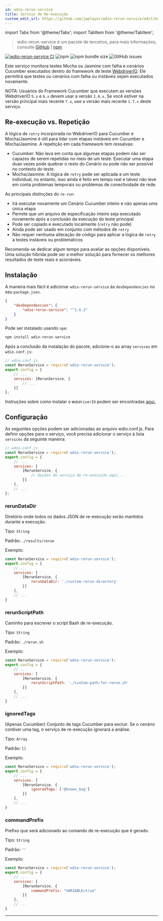 ```yaml
---
id: wdio-rerun-service
title: Serviço de Re-execução
custom_edit_url: https://github.com/jwplayer/wdio-rerun-service/edit/master/README.md
---
```


import Tabs from '@theme/Tabs';
import TabItem from '@theme/TabItem';

> wdio-rerun-service é um pacote de terceiros, para mais informações, consulte [GitHub](https://github.com/jwplayer/wdio-rerun-service) | [npm](https://www.npmjs.com/package/wdio-rerun-service)

[![wdio-rerun-service CI](https://github.com/webdriverio-community/wdio-rerun-service/actions/workflows/node.js.yml/badge.svg)](https://github.com/webdriverio-community/wdio-rerun-service/actions/workflows/node.js.yml)
![npm](https://img.shields.io/npm/dm/wdio-rerun-service)
![npm bundle size](https://img.shields.io/bundlephobia/min/wdio-rerun-service)
![GitHub issues](https://img.shields.io/github/issues/webdriverio-community/wdio-rerun-service)

Este serviço monitora testes Mocha ou Jasmine com falha e cenários Cucumber executados dentro do framework de teste [WebdriverIO](https://webdriver.io). Ele permitirá que testes ou cenários com falha ou instáveis sejam executados novamente.

_NOTA_: Usuários do Framework Cucumber que executam as versões WebdriverIO `5.x` e `6.x` devem usar a versão `1.6.x`. Se você estiver na versão principal mais recente `7.x`, use a versão mais recente `1.7.x` deste serviço.

## Re-execução vs. Repetição

A lógica de `retry` incorporada no WebdriverIO para Cucumber e Mocha/Jasmine é útil para lidar com etapas instáveis em Cucumber e Mocha/Jasmine. A repetição em cada framework tem ressalvas:
* Cucumber: Não leva em conta que algumas etapas podem não ser capazes de serem repetidas no meio de um teste. Executar uma etapa duas vezes pode quebrar o resto do Cenário ou pode não ser possível no contexto do teste.
* Mocha/Jasmine: A lógica de `retry` pode ser aplicada a um teste individual, no entanto, isso ainda é feito em tempo real e talvez não leve em conta problemas temporais ou problemas de conectividade de rede.

As principais distinções do `re-run`:
* Irá executar novamente um Cenário Cucumber inteiro e não apenas uma única etapa
* Permite que um arquivo de especificação inteiro seja executado novamente após a conclusão da execução do teste principal
* Pode ser copiado e executado localmente (`retry` não pode)
* Ainda pode ser usado em conjunto com métodos de `retry`
* Não requer nenhuma alteração de código para aplicar a lógica de `retry` a testes instáveis ou problemáticos

Recomenda-se dedicar algum tempo para avaliar as opções disponíveis. Uma solução híbrida pode ser a melhor solução para fornecer os melhores resultados de teste reais e acionáveis.

## Instalação

A maneira mais fácil é adicionar `wdio-rerun-service` às `devDependencies` no seu `package.json`.

```json
{
    "devDependencies": {
        "wdio-rerun-service": "^1.6.2"
    }
}
```

Pode ser instalado usando `npm`:

```bash
npm install wdio-rerun-service
```

Após a conclusão da instalação do pacote, adicione-o ao array `services` em `wdio.conf.js`:

```js
// wdio.conf.js
const RerunService = require('wdio-rerun-service');
export.config = {
    // ...
    services: [RerunService, {
        // ...
    }]
};
```

Instruções sobre como instalar o `WebdriverIO` podem ser encontradas [aqui.](https://webdriver.io/docs/gettingstarted.html)

## Configuração

As seguintes opções podem ser adicionadas ao arquivo wdio.conf.js. Para definir opções para o serviço, você precisa adicionar o serviço à lista `services` da seguinte maneira:

```js
// wdio.conf.js
const RerunService = require('wdio-rerun-service');
export.config = {
    // ...
    services: [
        [RerunService, {
            // Opções do serviço de re-execução aqui...
        }]
    ],
    // ...
};
```

### rerunDataDir
Diretório onde todos os dados JSON de re-execução serão mantidos durante a execução.

Tipo: `String`

Padrão: `./results/rerun`

Exemplo:
```js
const RerunService = require('wdio-rerun-service');
export.config = {
    // ...
    services: [
        [RerunService, {
            rerunDataDir: './custom-rerun-directory'
        }]
    ],
    // ...
}
```

### rerunScriptPath
Caminho para escrever o script Bash de re-execução.

Tipo: `String`

Padrão: `./rerun.sh`

Exemplo:
```js
const RerunService = require('wdio-rerun-service');
export.config = {
    // ...
    services: [
        [RerunService, {
            rerunScriptPath: './custom-path-for-rerun.sh'
        }]
    ],
    // ...
}
```

### ignoredTags
(Apenas Cucumber) Conjunto de tags Cucumber para excluir. Se o cenário contiver uma tag, o serviço de re-execução ignorará a análise.

Tipo: `Array`

Padrão: `[]`

Exemplo:
```js
const RerunService = require('wdio-rerun-service');
export.config = {
    // ...
    services: [
        [RerunService, {
            ignoredTags: ['@known_bug']
        }]
    ],
    // ...
}
```

### commandPrefix
Prefixo que será adicionado ao comando de re-execução que é gerado.

Tipo: `String`

Padrão: `''`

Exemplo:
```js
const RerunService = require('wdio-rerun-service');
export.config = {
    // ...
    services: [
        [RerunService, {
            commandPrefix: "VARIABLE=true"
        }]
    ],
    // ...
}
```
----